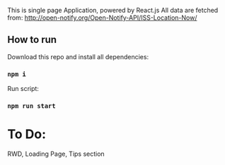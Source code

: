 This is single page Application, powered by React.js
All data are fetched from: http://open-notify.org/Open-Notify-API/ISS-Location-Now/

## How to run

Download this repo and install all dependencies:

### `npm i`

Run script:

### `npm run start`

# To Do: 
RWD, Loading Page, Tips section
